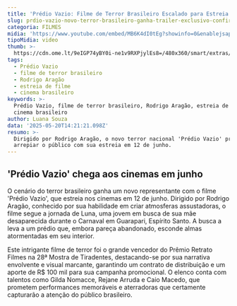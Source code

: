 ```yaml
---
title: 'Prédio Vazio: Filme de Terror Brasileiro Escalado para Estreia em Junho'
slug: prdio-vazio-novo-terror-brasileiro-ganha-trailer-exclusivo-confira
categoria: FILMES
midia: 'https://www.youtube.com/embed/MB6K4dI0tEg?showinfo=0&enablejsapi=1'
tipoMidia: video
thumb: >-
  https://cdn.ome.lt/9eIGP74yBY0i-ne1v9RXPjylEs8=/480x360/smart/extras/conteudos/Copy_of_PREDIO_VAZIO_013.jpg
tags:
  - Prédio Vazio
  - filme de terror brasileiro
  - Rodrigo Aragão
  - estreia de filme
  - cinema brasileiro
keywords: >-
  Prédio Vazio, filme de terror brasileiro, Rodrigo Aragão, estreia de filme,
  cinema brasileiro
author: Luana Souza
data: '2025-05-20T14:21:21.098Z'
resumo: >-
  Dirigido por Rodrigo Aragão, o novo terror nacional 'Prédio Vazio' promete
  arrepiar o público com sua estreia em 12 de junho.
---
```


## 'Prédio Vazio' chega aos cinemas em junho

O cenário do terror brasileiro ganha um novo representante com o filme 'Prédio Vazio', que estreia nos cinemas em 12 de junho. Dirigido por Rodrigo Aragão, conhecido por sua habilidade em criar atmosferas assustadoras, o filme segue a jornada de Luna, uma jovem em busca de sua mãe desaparecida durante o Carnaval em Guarapari, Espírito Santo. A busca a leva a um prédio que, embora pareça abandonado, esconde almas atormentadas em seu interior.

Este intrigante filme de terror foi o grande vencedor do Prêmio Retrato Filmes na 28ª Mostra de Tiradentes, destacando-se por sua narrativa envolvente e visual marcante, garantindo um contrato de distribuição e um aporte de R$ 100 mil para sua campanha promocional. O elenco conta com talentos como Gilda Nomacce, Rejane Arruda e Caio Macedo, que prometem performances memoráveis e aterradoras que certamente capturarão a atenção do público brasileiro.
